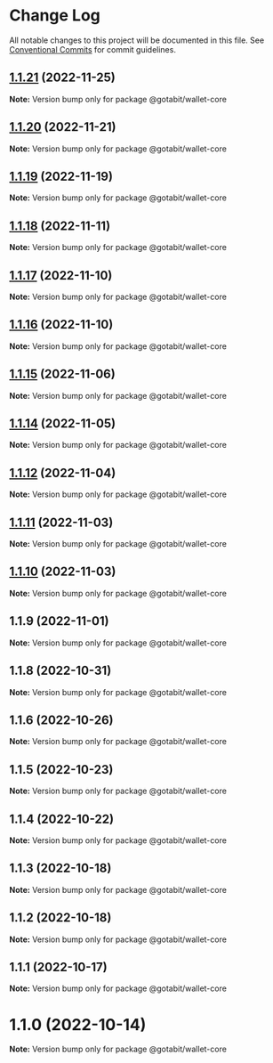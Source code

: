 # Change Log

All notable changes to this project will be documented in this file.
See [Conventional Commits](https://conventionalcommits.org) for commit guidelines.

## [1.1.21](https://github.com/gotabit/sdk-ts/compare/@gotabit/wallet-core@1.1.20...@gotabit/wallet-core@1.1.21) (2022-11-25)

**Note:** Version bump only for package @gotabit/wallet-core

## [1.1.20](https://github.com/gotabit/sdk-ts/compare/@gotabit/wallet-core@1.1.19...@gotabit/wallet-core@1.1.20) (2022-11-21)

**Note:** Version bump only for package @gotabit/wallet-core

## [1.1.19](https://github.com/gotabit/sdk-ts/compare/@gotabit/wallet-core@1.1.18...@gotabit/wallet-core@1.1.19) (2022-11-19)

**Note:** Version bump only for package @gotabit/wallet-core

## [1.1.18](https://github.com/gotabit/sdk-ts/compare/@gotabit/wallet-core@1.1.17...@gotabit/wallet-core@1.1.18) (2022-11-11)

**Note:** Version bump only for package @gotabit/wallet-core

## [1.1.17](https://github.com/gotabit/sdk-ts/compare/@gotabit/wallet-core@1.1.16...@gotabit/wallet-core@1.1.17) (2022-11-10)

**Note:** Version bump only for package @gotabit/wallet-core

## [1.1.16](https://github.com/gotabit/sdk-ts/compare/@gotabit/wallet-core@1.1.15...@gotabit/wallet-core@1.1.16) (2022-11-10)

**Note:** Version bump only for package @gotabit/wallet-core

## [1.1.15](https://github.com/gotabit/sdk-ts/compare/@gotabit/wallet-core@1.1.14...@gotabit/wallet-core@1.1.15) (2022-11-06)

**Note:** Version bump only for package @gotabit/wallet-core

## [1.1.14](https://github.com/gotabit/sdk-ts/compare/@gotabit/wallet-core@1.1.12...@gotabit/wallet-core@1.1.14) (2022-11-05)

**Note:** Version bump only for package @gotabit/wallet-core

## [1.1.12](https://github.com/gotabit/sdk-ts/compare/@gotabit/wallet-core@1.1.11...@gotabit/wallet-core@1.1.12) (2022-11-04)

**Note:** Version bump only for package @gotabit/wallet-core

## [1.1.11](https://github.com/gotabit/sdk-ts/compare/@gotabit/wallet-core@1.1.10...@gotabit/wallet-core@1.1.11) (2022-11-03)

**Note:** Version bump only for package @gotabit/wallet-core

## [1.1.10](https://github.com/gotabit/sdk-ts/compare/@gotabit/wallet-core@1.1.9...@gotabit/wallet-core@1.1.10) (2022-11-03)

**Note:** Version bump only for package @gotabit/wallet-core

## 1.1.9 (2022-11-01)

**Note:** Version bump only for package @gotabit/wallet-core

## 1.1.8 (2022-10-31)

**Note:** Version bump only for package @gotabit/wallet-core

## 1.1.6 (2022-10-26)

**Note:** Version bump only for package @gotabit/wallet-core

## 1.1.5 (2022-10-23)

**Note:** Version bump only for package @gotabit/wallet-core

## 1.1.4 (2022-10-22)

**Note:** Version bump only for package @gotabit/wallet-core

## 1.1.3 (2022-10-18)

**Note:** Version bump only for package @gotabit/wallet-core

## 1.1.2 (2022-10-18)

**Note:** Version bump only for package @gotabit/wallet-core

## 1.1.1 (2022-10-17)

**Note:** Version bump only for package @gotabit/wallet-core

# 1.1.0 (2022-10-14)

**Note:** Version bump only for package @gotabit/wallet-core
